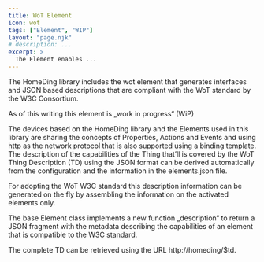 ```yaml
---
title: WoT Element
icon: wot
tags: ["Element", "WIP"]
layout: "page.njk"
# description: ...
excerpt: >
  The Element enables ...
---
```


The HomeDing library includes the wot element that generates interfaces and JSON based descriptions that are compliant with the WoT standard by the W3C Consortium.

As of this writing this element is „work in progress“ (WiP)

The devices based on the HomeDing library and the Elements used in this library are sharing the concepts of Properties, Actions and Events and using http as the network protocol that is also supported using a binding template.
The description of the capabilities of the Thing that’ll is covered by the WoT Thing Description (TD) using the JSON format can be derived automatically from the configuration and the information in the elements.json file.

For adopting the WoT W3C standard this description information can be generated on the fly by assembling the information on the activated elements only.

The base Element class implements a new function „description“ to return a JSON fragment with the metadata describing the capabilities of an element that is compatible to the W3C standard.

The complete TD can be retrieved using the URL http://homeding/$td.
